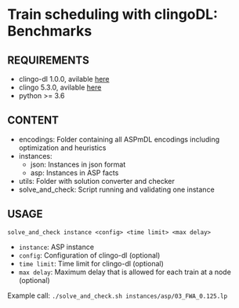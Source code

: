 # Train scheduling with clingoDL: Benchmarks
## REQUIREMENTS

- clingo-dl 1.0.0, avilable [here](https://github.com/potassco/)
- clingo 5.3.0, avilable [here](https://github.com/potassco/)
- python >= 3.6

## CONTENT

- encodings: Folder containing all ASPmDL encodings including optimization and heuristics
- instances:
	- json: Instances in json format
	- asp: Instances in ASP facts
- utils: Folder with solution converter and checker
- solve_and_check: Script running and validating one instance

## USAGE

`solve_and_check instance <config> <time limit> <max delay>`

- `instance`: ASP instance
- `config`: Configuration of clingo-dl (optional)
- `time limit`: Time limit for clingo-dl (optional)
- `max delay`: Maximum delay that is allowed for each train at a node (optional)

Example call:
`./solve_and_check.sh instances/asp/03_FWA_0.125.lp`